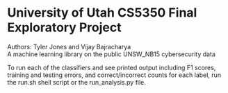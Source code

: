 # University of Utah CS5350 Final Exploratory Project
Authors: Tyler Jones and Vijay Bajracharya\
A machine learning library on the public UNSW_NB15 cybersecurity data


To run each of the classifiers and see printed output including F1 scores, training and testing errors, and correct/incorrect counts for each label, run the run.sh shell script or the run_analysis.py file.
